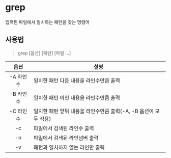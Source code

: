 # grep
입력된 파일에서 일치하는 패턴을 찾는 명령어

## 사용법

> grep [옵션] [패턴] [파일 ...]

| 옵션         | 설명 |
|:------------:|------|
| -A 라인수 | 일치한 패턴 다음 내용을 라인수만큼 출력 |
| -B 라인수 | 일치한 패턴 이전 내용을 라인수만큼 출력 |
| -C 라인수 | 일치한 패턴 앞뒤 내용을 라인수만큼 출력(-A, -B 옵션이 모두 적용) |
| -c | 파일에서 검색된 라인수 출력 |
| -n | 파일에서 검색된 라인넘버 출력 |
| -v | 패턴과 일치하지 않는 라인만 출력 |
